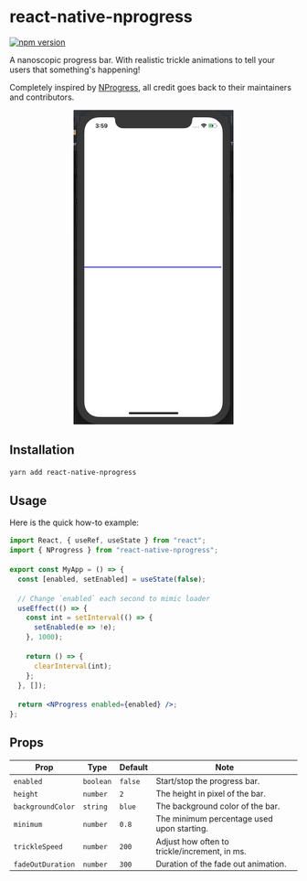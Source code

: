 # react-native-nprogress

[![npm version](https://badge.fury.io/js/react-native-nprogress.svg)](https://badge.fury.io/js/react-native-nprogress)

A nanoscopic progress bar. With realistic trickle animations to tell your users that something's happening!

Completely inspired by [NProgress](https://github.com/rstacruz/nprogress), all credit goes back to their maintainers and contributors.

<p align="center">
<img src="https://github.com/LoicMahieu/react-native-nprogress/blob/master/doc/example.gif?raw=true" height="550" />
</p>

## Installation

```bash
yarn add react-native-nprogress
```

## Usage

Here is the quick how-to example:

```jsx
import React, { useRef, useState } from "react";
import { NProgress } from "react-native-nprogress";

export const MyApp = () => {
  const [enabled, setEnabled] = useState(false);

  // Change `enabled` each second to mimic loader
  useEffect(() => {
    const int = setInterval(() => {
      setEnabled(e => !e);
    }, 1000);

    return () => {
      clearInterval(int);
    };
  }, []);

  return <NProgress enabled={enabled} />;
};
```

## Props

| Prop | Type | Default | Note |
|---|---|---|---|
| `enabled` | `boolean` | `false` | Start/stop the progress bar.
| `height` | `number` | `2` | The height in pixel of the bar.
| `backgroundColor` | `string` | `blue` | The background color of the bar.
| `minimum` | `number` | `0.8` | The minimum percentage used upon starting.
| `trickleSpeed` | `number` | `200` | Adjust how often to trickle/increment, in ms.
| `fadeOutDuration` | `number` | `300` | Duration of the fade out animation.
